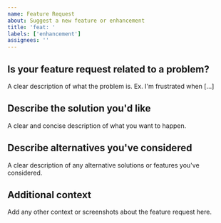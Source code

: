 ```yaml
---
name: Feature Request
about: Suggest a new feature or enhancement
title: 'feat: '
labels: ['enhancement']
assignees: ''
---
```


## Is your feature request related to a problem?

A clear description of what the problem is. Ex. I'm frustrated when [...]

## Describe the solution you'd like

A clear and concise description of what you want to happen.

## Describe alternatives you've considered

A clear description of any alternative solutions or features you've considered.

## Additional context

Add any other context or screenshots about the feature request here.